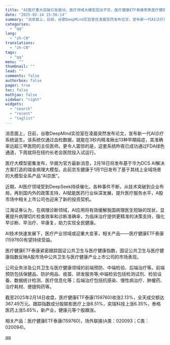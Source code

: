 ```yaml
---
title: "AI医疗重大突破引发震动，医疗领域大模型层出不穷，医疗健康ETF泰康聚焦医疗健康领域前、中、后端全面发展机遇"
date: "2025-02-14 15:56:14"
summary: "消息面上，日前，谷歌DeepMind实验室在凌晨突然发布论文，宣布新一代AI诊疗系统诞生。该系统仅通..."
categories:
  - "qq"
lang:
  - "zh-CN"
translations:
  - "zh-CN"
tags:
  - "qq"
menu: ""
thumbnail: ""
lead: ""
comments: false
authorbox: false
pager: true
toc: false
mathjax: false
sidebar: "right"
widgets:
  - "search"
  - "recent"
  - "taglist"
---
```


消息面上，日前，谷歌DeepMind实验室在凌晨突然发布论文，宣布新一代AI诊疗系统诞生。该系统仅通过血检数据，就能在3秒内精准揪出13种早期癌症，其准确率远超三甲医院的主任医师。更令人震惊的是，这套系统昨夜已成功通过FDA绿色通道，下周就将在纽约长老会医院投入试运行。

医疗大模型密集发布，华据为官方最新消息，2月18日将发布基于华为DCS AI解决方案打造的瑞金病理大模型。此前京东健康于1月11日发布了基于其线上全域场景的大模型全系产品“AI京医”。

近期，AI医疗领域受到DeepSeek持续催化，各种事件不断，从技术突破到企业布局，再到国内外的政策支持，AI赋能医药行业纵深发展，提升医疗服务水平，A股市场中相关上市公司也迎来了新的投资契机。

江海证券认为，在病理诊断领域，AI应用将有效缓解我国病理医生短缺的现状，显著提升病理切片检查效率和诊断准确率，为临床治疗提供更精准的决策支持，强化早诊断、早治疗、早康复，助力实现全民健康。

AI技术快速发展下，医疗产业领域或迎重大变革，相关产品——医疗健康ETF泰康(159760)有望持续受益。

医疗健康ETF泰康紧密跟踪国证公共卫生与医疗健康指数，国证公共卫生与医疗健康指数反映A股市场中公共卫生与医疗健康产业上市公司的市场表现。

公司业务涉及公共卫生与医疗健康领域的前端预防、中端检验、后端治疗等。前端预防包括保健品、防护用品、疫苗、研发服务等;中端检验包括检测试剂、检验设备、数据统计检测、医疗信息化等；后端治疗包括抗感染、慢性病治疗、肿瘤药、治疗耗材、便捷购药等。

截至2025年2月14日收盘，医疗健康ETF泰康(159760)收涨2.13%，全天成交额达367.49万元。跟踪指数成分股联影医疗上涨6.51%，奕瑞科技上涨6.35%，泰格医药上涨5.65%，新产业，健康元等个股跟涨。

相关产品：医疗健康ETF泰康(159760)，场外联接(A类：020093；C类：020094)。

[qq](https://new.qq.com/rain/a/20250214A05PEC00)
